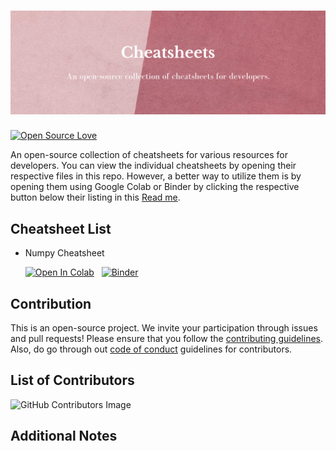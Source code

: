 # ![Cheatsheets](/assets/cheatsheets.png)

[![Open Source Love](https://badges.frapsoft.com/os/v1/open-source.svg?v=103)](https://github.com/ellerbrock/open-source-badges/)

An open-source collection of cheatsheets for various resources for developers. You can view the individual cheatsheets by opening their respective files in this repo. However, a better way to utilize them is by opening them using Google Colab or Binder by clicking the respective button below their listing in this [Read me](README.md).

## Cheatsheet List

- Numpy Cheatsheet  
  
  [![Open In Colab](https://colab.research.google.com/assets/colab-badge.svg)](https://colab.research.google.com/github/rajtilakjee/cheatsheets/blob/main/numpy-cheatsheet.ipynb) &nbsp; [![Binder](https://mybinder.org/badge_logo.svg)](https://mybinder.org/v2/gh/rajtilakjee/cheatsheets/main?labpath=numpy-cheatsheet.ipynb)

## Contribution

This is an open-source project. We invite your participation through issues and pull requests! Please ensure that you follow the [contributing guidelines](CONTRIBUTING.md). Also, do go through out [code of conduct](CODE_OF_CONDUCT.md) guidelines for contributors.

## List of Contributors

![GitHub Contributors Image](https://contrib.rocks/image?repo=rajtilakjee/cheatsheets)

## Additional Notes
